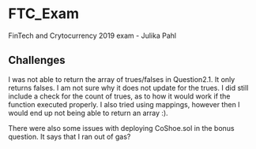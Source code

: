 # FTC_Exam
FinTech and Crytocurrency 2019 exam - Julika Pahl

## Challenges

I was not able to return the array of trues/falses in Question2.1. It only returns falses. I am not sure why it does not update for the trues. 
I did still include a check for the count of trues, as to how it would work if the function executed properly.
I also tried using mappings, however then I would end up not being able to return an array :). 

There were also some issues with deploying CoShoe.sol in the bonus question. It says that I ran out of gas?
